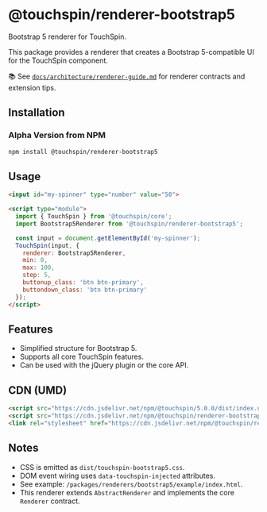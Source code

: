# @touchspin/renderer-bootstrap5



Bootstrap 5 renderer for TouchSpin.

This package provides a renderer that creates a Bootstrap 5-compatible UI for the TouchSpin component.

📚 See [`docs/architecture/renderer-guide.md`](../../../docs/architecture/renderer-guide.md) for renderer contracts and extension tips.

## Installation

### Alpha Version from NPM

```bash
npm install @touchspin/renderer-bootstrap5
```

## Usage

```html
<input id="my-spinner" type="number" value="50">

<script type="module">
  import { TouchSpin } from '@touchspin/core';
  import Bootstrap5Renderer from '@touchspin/renderer-bootstrap5';

  const input = document.getElementById('my-spinner');
  TouchSpin(input, {
    renderer: Bootstrap5Renderer,
    min: 0,
    max: 100,
    step: 5,
    buttonup_class: 'btn btn-primary',
    buttondown_class: 'btn btn-primary'
  });
</script>
```

## Features

-   Simplified structure for Bootstrap 5.
-   Supports all core TouchSpin features.
-   Can be used with the jQuery plugin or the core API.

## CDN (UMD)

```html
<script src="https://cdn.jsdelivr.net/npm/@touchspin/5.0.0/dist/index.umd.js"></script>
<script src="https://cdn.jsdelivr.net/npm/@touchspin/renderer-bootstrap5@5.0.0-alpha.1/dist/index.umd.js"></script>
<link rel="stylesheet" href="https://cdn.jsdelivr.net/npm/@touchspin/renderer-bootstrap5@5.0.0-alpha.1/dist/touchspin-bootstrap5.css" />
```

## Notes
- CSS is emitted as `dist/touchspin-bootstrap5.css`.
- DOM event wiring uses `data-touchspin-injected` attributes.
- See example: `/packages/renderers/bootstrap5/example/index.html`.
 - This renderer extends `AbstractRenderer` and implements the core `Renderer` contract.